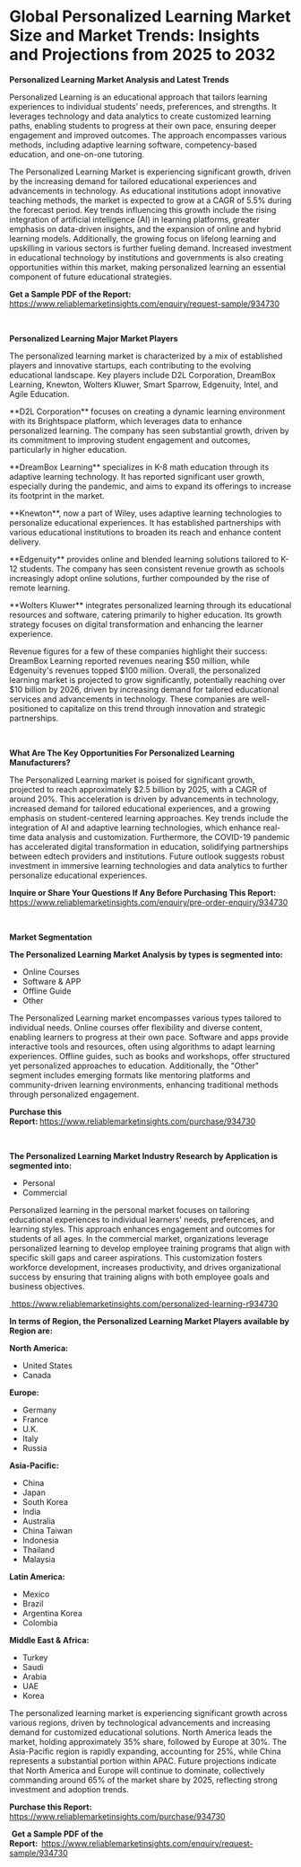 <p><h1>Global Personalized Learning Market Size and Market Trends: Insights and Projections from 2025 to 2032</h1></p><p><strong>Personalized Learning Market Analysis and Latest Trends</strong></p>
<p><p>Personalized Learning is an educational approach that tailors learning experiences to individual students’ needs, preferences, and strengths. It leverages technology and data analytics to create customized learning paths, enabling students to progress at their own pace, ensuring deeper engagement and improved outcomes. The approach encompasses various methods, including adaptive learning software, competency-based education, and one-on-one tutoring.</p><p>The Personalized Learning Market is experiencing significant growth, driven by the increasing demand for tailored educational experiences and advancements in technology. As educational institutions adopt innovative teaching methods, the market is expected to grow at a CAGR of 5.5% during the forecast period. Key trends influencing this growth include the rising integration of artificial intelligence (AI) in learning platforms, greater emphasis on data-driven insights, and the expansion of online and hybrid learning models. Additionally, the growing focus on lifelong learning and upskilling in various sectors is further fueling demand. Increased investment in educational technology by institutions and governments is also creating opportunities within this market, making personalized learning an essential component of future educational strategies.</p></p>
<p><strong>Get a Sample PDF of the Report:&nbsp;</strong> <a href="https://www.reliablemarketinsights.com/enquiry/request-sample/934730?utm_campaign=2788&utm_medium=2&utm_source=Github&utm_content=ia&utm_term=18042025&utm_id=personalized-learning">https://www.reliablemarketinsights.com/enquiry/request-sample/934730</a></p>
<p>&nbsp;</p>
<p><strong>Personalized Learning Major Market Players</strong></p>
<p><p>The personalized learning market is characterized by a mix of established players and innovative startups, each contributing to the evolving educational landscape. Key players include D2L Corporation, DreamBox Learning, Knewton, Wolters Kluwer, Smart Sparrow, Edgenuity, Intel, and Agile Education.</p><p>**D2L Corporation** focuses on creating a dynamic learning environment with its Brightspace platform, which leverages data to enhance personalized learning. The company has seen substantial growth, driven by its commitment to improving student engagement and outcomes, particularly in higher education. </p><p>**DreamBox Learning** specializes in K-8 math education through its adaptive learning technology. It has reported significant user growth, especially during the pandemic, and aims to expand its offerings to increase its footprint in the market. </p><p>**Knewton**, now a part of Wiley, uses adaptive learning technologies to personalize educational experiences. It has established partnerships with various educational institutions to broaden its reach and enhance content delivery.</p><p>**Edgenuity** provides online and blended learning solutions tailored to K-12 students. The company has seen consistent revenue growth as schools increasingly adopt online solutions, further compounded by the rise of remote learning.</p><p>**Wolters Kluwer** integrates personalized learning through its educational resources and software, catering primarily to higher education. Its growth strategy focuses on digital transformation and enhancing the learner experience.</p><p>Revenue figures for a few of these companies highlight their success: DreamBox Learning reported revenues nearing $50 million, while Edgenuity's revenues topped $100 million. Overall, the personalized learning market is projected to grow significantly, potentially reaching over $10 billion by 2026, driven by increasing demand for tailored educational services and advancements in technology. These companies are well-positioned to capitalize on this trend through innovation and strategic partnerships.</p></p>
<p>&nbsp;</p>
<p><strong>What Are The Key Opportunities For Personalized Learning Manufacturers?</strong></p>
<p><p>The Personalized Learning market is poised for significant growth, projected to reach approximately $2.5 billion by 2025, with a CAGR of around 20%. This acceleration is driven by advancements in technology, increased demand for tailored educational experiences, and a growing emphasis on student-centered learning approaches. Key trends include the integration of AI and adaptive learning technologies, which enhance real-time data analysis and customization. Furthermore, the COVID-19 pandemic has accelerated digital transformation in education, solidifying partnerships between edtech providers and institutions. Future outlook suggests robust investment in immersive learning technologies and data analytics to further personalize educational experiences.</p></p>
<p><strong>Inquire or Share Your Questions If Any Before Purchasing This Report:</strong> <a href="https://www.reliablemarketinsights.com/enquiry/pre-order-enquiry/934730?utm_campaign=2788&utm_medium=2&utm_source=Github&utm_content=ia&utm_term=18042025&utm_id=personalized-learning">https://www.reliablemarketinsights.com/enquiry/pre-order-enquiry/934730</a></p>
<p>&nbsp;</p>
<p><strong>Market Segmentation</strong></p>
<p><strong>The Personalized Learning Market Analysis by types is segmented into:</strong></p>
<p><ul><li>Online Courses</li><li>Software & APP</li><li>Offline Guide</li><li>Other</li></ul></p>
<p><p>The Personalized Learning market encompasses various types tailored to individual needs. Online courses offer flexibility and diverse content, enabling learners to progress at their own pace. Software and apps provide interactive tools and resources, often using algorithms to adapt learning experiences. Offline guides, such as books and workshops, offer structured yet personalized approaches to education. Additionally, the "Other" segment includes emerging formats like mentoring platforms and community-driven learning environments, enhancing traditional methods through personalized engagement.</p></p>
<p><strong>Purchase this Report:&nbsp;</strong><a href="https://www.reliablemarketinsights.com/purchase/934730?utm_campaign=2788&utm_medium=2&utm_source=Github&utm_content=ia&utm_term=18042025&utm_id=personalized-learning">https://www.reliablemarketinsights.com/purchase/934730</a></p>
<p>&nbsp;</p>
<p><strong>The Personalized Learning Market Industry Research by Application is segmented into:</strong></p>
<p><ul><li>Personal</li><li>Commercial</li></ul></p>
<p><p>Personalized learning in the personal market focuses on tailoring educational experiences to individual learners' needs, preferences, and learning styles. This approach enhances engagement and outcomes for students of all ages. In the commercial market, organizations leverage personalized learning to develop employee training programs that align with specific skill gaps and career aspirations. This customization fosters workforce development, increases productivity, and drives organizational success by ensuring that training aligns with both employee goals and business objectives.</p></p>
<p><a href="https://www.reliablemarketinsights.com/personalized-learning-r934730?utm_campaign=2788&utm_medium=2&utm_source=Github&utm_content=ia&utm_term=18042025&utm_id=personalized-learning">&nbsp;https://www.reliablemarketinsights.com/personalized-learning-r934730</a></p>
<p><strong>In terms of Region, the Personalized Learning Market Players available by Region are:</strong></p>
<p>
    <p> <strong> North America: </strong>
        <ul>
            <li>United States</li>
            <li>Canada</li>
        </ul>
        </p> 
    <p> <strong> Europe: </strong>
        <ul>
            <li>Germany</li>
            <li>France</li>
            <li>U.K.</li>
            <li>Italy</li>
            <li>Russia</li>
        </ul>
        </p> 
    <p> <strong> Asia-Pacific: </strong>
        <ul>
            <li>China</li>
            <li>Japan</li>
            <li>South Korea</li>
            <li>India</li>
            <li>Australia</li>
            <li>China Taiwan</li>
            <li>Indonesia</li>
            <li>Thailand</li>
            <li>Malaysia</li>
        </ul>
        </p> 
    <p> <strong> Latin America: </strong>
        <ul>
            <li>Mexico</li>
            <li>Brazil</li>
            <li>Argentina Korea</li>
            <li>Colombia</li>
        </ul>
        </p> 
    <p> <strong> Middle East & Africa: </strong>
        <ul>
            <li>Turkey</li>
            <li>Saudi</li>
            <li>Arabia</li>
            <li>UAE</li>
            <li>Korea</li>
        </ul>
    </p>
    </p>
<p><p>The personalized learning market is experiencing significant growth across various regions, driven by technological advancements and increasing demand for customized educational solutions. North America leads the market, holding approximately 35% share, followed by Europe at 30%. The Asia-Pacific region is rapidly expanding, accounting for 25%, while China represents a substantial portion within APAC. Future projections indicate that North America and Europe will continue to dominate, collectively commanding around 65% of the market share by 2025, reflecting strong investment and adoption trends.</p></p>
<p><strong>Purchase this Report: </strong><a href="https://www.reliablemarketinsights.com/purchase/934730?utm_campaign=2788&utm_medium=2&utm_source=Github&utm_content=ia&utm_term=18042025&utm_id=personalized-learning">https://www.reliablemarketinsights.com/purchase/934730</a></p>
<p>&nbsp;<strong>Get a Sample PDF of the Report:&nbsp;&nbsp;</strong><a href="https://www.reliablemarketinsights.com/enquiry/request-sample/934730?utm_campaign=2788&utm_medium=2&utm_source=Github&utm_content=ia&utm_term=18042025&utm_id=personalized-learning">https://www.reliablemarketinsights.com/enquiry/request-sample/934730</a></p>
<p><strong></strong></p>
<p><p></p><p></p><p></p></p>